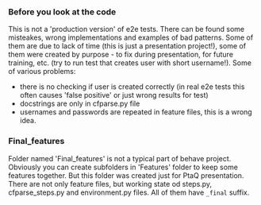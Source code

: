### Before you look at the code
This is not a 'production version' of e2e tests. There can be found some misteakes, wrong implementations and examples of bad patterns. Some of them are due to lack of time (this is just a presentation project!), some of them were created by purpose - to fix during presentation, for future training, etc. (try to run test that creates user with short username!).
Some of various problems:
- there is no checking if user is created correctly (in real e2e tests this often causes 'false positive' or just wrong results for test)
- docstrings are only in cfparse.py file
- usernames and passwords are repeated in feature files, this is a wrong idea.


### Final_features
Folder named 'Final_features' is not a typical part of behave project. Obviously you can create subfolders in 'Features' folder to keep some features together. But this folder was created just for PtaQ presentation. There are not only feature files, but  working state od steps.py, cfparse_steps.py and environment.py files. All of them have `_final` suffix.
